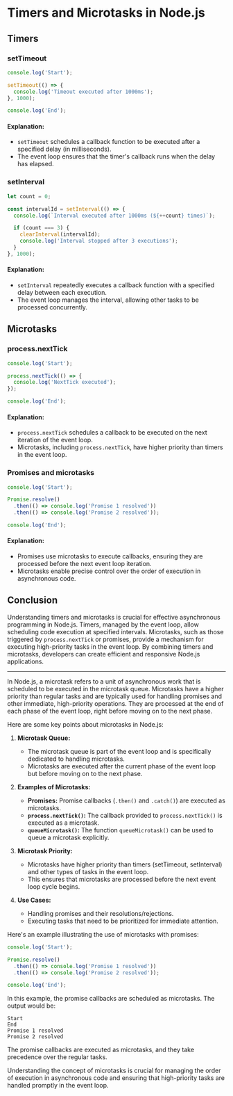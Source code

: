 # Timers and Microtasks in Node.js

## Timers

### setTimeout

```javascript
console.log('Start');

setTimeout(() => {
  console.log('Timeout executed after 1000ms');
}, 1000);

console.log('End');
```

#### Explanation:

- `setTimeout` schedules a callback function to be executed after a specified delay (in milliseconds).
- The event loop ensures that the timer's callback runs when the delay has elapsed.

### setInterval

```javascript
let count = 0;

const intervalId = setInterval(() => {
  console.log(`Interval executed after 1000ms (${++count} times)`);

  if (count === 3) {
    clearInterval(intervalId);
    console.log('Interval stopped after 3 executions');
  }
}, 1000);
```

#### Explanation:

- `setInterval` repeatedly executes a callback function with a specified delay between each execution.
- The event loop manages the interval, allowing other tasks to be processed concurrently.

## Microtasks

### process.nextTick

```javascript
console.log('Start');

process.nextTick(() => {
  console.log('NextTick executed');
});

console.log('End');
```

#### Explanation:

- `process.nextTick` schedules a callback to be executed on the next iteration of the event loop.
- Microtasks, including `process.nextTick`, have higher priority than timers in the event loop.

### Promises and microtasks

```javascript
console.log('Start');

Promise.resolve()
  .then(() => console.log('Promise 1 resolved'))
  .then(() => console.log('Promise 2 resolved'));

console.log('End');
```

#### Explanation:

- Promises use microtasks to execute callbacks, ensuring they are processed before the next event loop iteration.
- Microtasks enable precise control over the order of execution in asynchronous code.

## Conclusion

Understanding timers and microtasks is crucial for effective asynchronous programming in Node.js. Timers, managed by the event loop, allow scheduling code execution at specified intervals. Microtasks, such as those triggered by `process.nextTick` or promises, provide a mechanism for executing high-priority tasks in the event loop. By combining timers and microtasks, developers can create efficient and responsive Node.js applications.

---

In Node.js, a microtask refers to a unit of asynchronous work that is scheduled to be executed in the microtask queue. Microtasks have a higher priority than regular tasks and are typically used for handling promises and other immediate, high-priority operations. They are processed at the end of each phase of the event loop, right before moving on to the next phase.

Here are some key points about microtasks in Node.js:

1. **Microtask Queue:**
   - The microtask queue is part of the event loop and is specifically dedicated to handling microtasks.
   - Microtasks are executed after the current phase of the event loop but before moving on to the next phase.

2. **Examples of Microtasks:**
   - **Promises:** Promise callbacks (`.then()` and `.catch()`) are executed as microtasks.
   - **`process.nextTick()`:** The callback provided to `process.nextTick()` is executed as a microtask.
   - **`queueMicrotask()`:** The function `queueMicrotask()` can be used to queue a microtask explicitly.

3. **Microtask Priority:**
   - Microtasks have higher priority than timers (setTimeout, setInterval) and other types of tasks in the event loop.
   - This ensures that microtasks are processed before the next event loop cycle begins.

4. **Use Cases:**
   - Handling promises and their resolutions/rejections.
   - Executing tasks that need to be prioritized for immediate attention.

Here's an example illustrating the use of microtasks with promises:

```javascript
console.log('Start');

Promise.resolve()
  .then(() => console.log('Promise 1 resolved'))
  .then(() => console.log('Promise 2 resolved'));

console.log('End');
```

In this example, the promise callbacks are scheduled as microtasks. The output would be:

```
Start
End
Promise 1 resolved
Promise 2 resolved
```

The promise callbacks are executed as microtasks, and they take precedence over the regular tasks.

Understanding the concept of microtasks is crucial for managing the order of execution in asynchronous code and ensuring that high-priority tasks are handled promptly in the event loop.